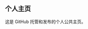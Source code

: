 ## 个人主页

这是 GitHub 托管和发布的个人公共主页。


<!-- Security scan triggered at 2025-09-02 14:24:48 -->

<!-- Security scan triggered at 2025-09-02 15:26:42 -->

<!-- Security scan triggered at 2025-09-02 15:26:56 -->

<!-- Security scan triggered at 2025-09-02 15:27:36 -->

<!-- Security scan triggered at 2025-09-02 15:28:02 -->